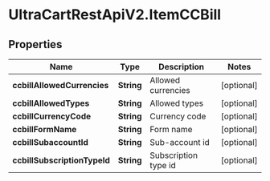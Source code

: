 # UltraCartRestApiV2.ItemCCBill

## Properties
Name | Type | Description | Notes
------------ | ------------- | ------------- | -------------
**ccbillAllowedCurrencies** | **String** | Allowed currencies | [optional] 
**ccbillAllowedTypes** | **String** | Allowed types | [optional] 
**ccbillCurrencyCode** | **String** | Currency code | [optional] 
**ccbillFormName** | **String** | Form name | [optional] 
**ccbillSubaccountId** | **String** | Sub-account id | [optional] 
**ccbillSubscriptionTypeId** | **String** | Subscription type id | [optional] 


